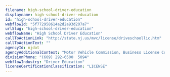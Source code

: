```yaml
---
filename: high-school-driver-education
displayname: high-school-driver-education
id: "high-school-driver-education"
webflowId: "5f772958614a2d2a93d207a7"
urlSlug: "high-school-driver-education"
webflowName: "High School Driver Education"
callToActionLink: "http://state.nj.us/mvc/license/driveschoollic.htm"
callToActionText: ""
agencyId: njdot
agencyAdditionalContext: "Motor Vehicle Commission, Business License Compliance"
divisionPhone: "(609) 292-6500  5094"
webflowIndustry: "Driver Education"
licenseCertificationClassification: "LICENSE"
---
```

